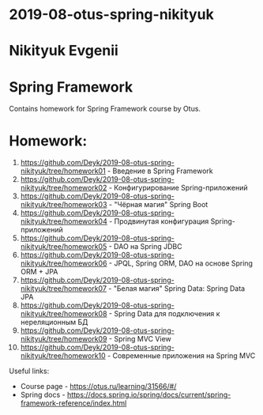 # 2019-08-otus-spring-nikityuk
# Nikityuk Evgenii
# Spring Framework

Contains homework for Spring Framework course by Otus.

# Homework:
1) https://github.com/Deyk/2019-08-otus-spring-nikityuk/tree/homework01 - Введение в Spring Framework
2) https://github.com/Deyk/2019-08-otus-spring-nikityuk/tree/homework02 - Конфигурирование Spring-приложений
3) https://github.com/Deyk/2019-08-otus-spring-nikityuk/tree/homework03 - "Чёрная магия" Spring Boot
4) https://github.com/Deyk/2019-08-otus-spring-nikityuk/tree/homework04 - Продвинутая конфигурация Spring-приложений
5) https://github.com/Deyk/2019-08-otus-spring-nikityuk/tree/homework05 - DAO на Spring JDBC
6) https://github.com/Deyk/2019-08-otus-spring-nikityuk/tree/homework06 - JPQL, Spring ORM, DAO на основе Spring ORM + JPA
7) https://github.com/Deyk/2019-08-otus-spring-nikityuk/tree/homework07 - "Белая магия" Spring Data: Spring Data JPA 
8) https://github.com/Deyk/2019-08-otus-spring-nikityuk/tree/homework08 - Spring Data для подключения к нереляционным БД 
9) https://github.com/Deyk/2019-08-otus-spring-nikityuk/tree/homework09 - Spring MVC View
10) https://github.com/Deyk/2019-08-otus-spring-nikityuk/tree/homework10 - Современные приложения на Spring MVC

Useful links:
* Course page - https://otus.ru/learning/31566/#/
* Spring docs - https://docs.spring.io/spring/docs/current/spring-framework-reference/index.html

